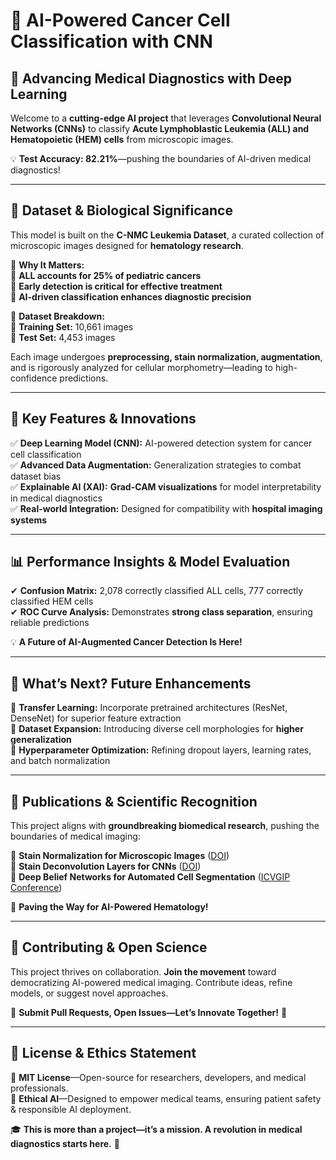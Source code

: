 # **🔬 AI-Powered Cancer Cell Classification with CNN**  

## **📢 Advancing Medical Diagnostics with Deep Learning**  

Welcome to a **cutting-edge AI project** that leverages **Convolutional Neural Networks (CNNs)** to classify **Acute Lymphoblastic Leukemia (ALL) and Hematopoietic (HEM) cells** from microscopic images.  

💡 **Test Accuracy: 82.21%**—pushing the boundaries of AI-driven medical diagnostics!  

---

## **🧬 Dataset & Biological Significance**  

This model is built on the **C-NMC Leukemia Dataset**, a curated collection of microscopic images designed for **hematology research**.  

📌 **Why It Matters:**  
🔹 **ALL accounts for 25% of pediatric cancers**  
🔹 **Early detection is critical for effective treatment**  
🔹 **AI-driven classification enhances diagnostic precision**  

📌 **Dataset Breakdown:**  
🔸 **Training Set:** 10,661 images  
🔸 **Test Set:** 4,453 images  

Each image undergoes **preprocessing, stain normalization, augmentation**, and is rigorously analyzed for cellular morphometry—leading to high-confidence predictions.  

---

## **🚀 Key Features & Innovations**  

✅ **Deep Learning Model (CNN):** AI-powered detection system for cancer cell classification  
✅ **Advanced Data Augmentation:** Generalization strategies to combat dataset bias  
✅ **Explainable AI (XAI):** **Grad-CAM visualizations** for model interpretability in medical diagnostics  
✅ **Real-world Integration:** Designed for compatibility with **hospital imaging systems**  

---

## **📊 Performance Insights & Model Evaluation**  

✔ **Confusion Matrix:** 2,078 correctly classified ALL cells, 777 correctly classified HEM cells  
✔ **ROC Curve Analysis:** Demonstrates **strong class separation**, ensuring reliable predictions  

💡 **A Future of AI-Augmented Cancer Detection Is Here!**  

---

## **🚧 What’s Next? Future Enhancements**  

🔹 **Transfer Learning:** Incorporate pretrained architectures (ResNet, DenseNet) for superior feature extraction  
🔹 **Dataset Expansion:** Introducing diverse cell morphologies for **higher generalization**  
🔹 **Hyperparameter Optimization:** Refining dropout layers, learning rates, and batch normalization  

---

## **📜 Publications & Scientific Recognition**  

This project aligns with **groundbreaking biomedical research**, pushing the boundaries of medical imaging:  

🔬 **Stain Normalization for Microscopic Images** ([DOI](https://doi.org/10.1016/j.media.2020.101788))  
🔬 **Stain Deconvolution Layers for CNNs** ([DOI](https://doi.org/10.1007/978-3-319-66179-7_50))  
🔬 **Deep Belief Networks for Automated Cell Segmentation** ([ICVGIP Conference](https://doi.org/10.7937/tcia.2019.dc64i46r))  

🚀 **Paving the Way for AI-Powered Hematology!**  

---

## **🤝 Contributing & Open Science**  

This project thrives on collaboration. **Join the movement** toward democratizing AI-powered medical imaging. Contribute ideas, refine models, or suggest novel approaches.  

📢 **Submit Pull Requests, Open Issues—Let’s Innovate Together!** 🚀  

---

## **📜 License & Ethics Statement**  

🔹 **MIT License**—Open-source for researchers, developers, and medical professionals.  
🔹 **Ethical AI**—Designed to empower medical teams, ensuring patient safety & responsible AI deployment.  

🎓 **This is more than a project—it’s a mission. A revolution in medical diagnostics starts here.** 🚀  
